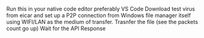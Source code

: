 Run this in your native code editor preferably VS Code
Download test virus from eicar and set up a P2P connection from Windows file manager itself using WIFI/LAN as the medium of transfer.
Trasnfer the file (see the packets count go up)
Wait for the API Response
